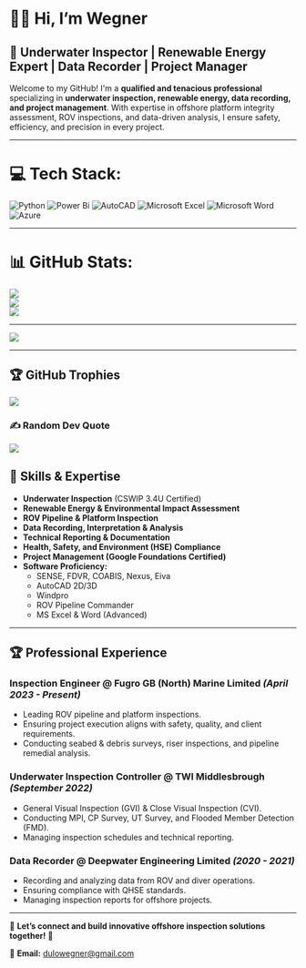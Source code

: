 # 👋🏻 Hi, I’m Wegner

## 🌊 Underwater Inspector | Renewable Energy Expert | Data Recorder | Project Manager

Welcome to my GitHub! I'm a **qualified and tenacious professional** specializing in **underwater inspection, renewable energy, data recording, and project management**. With expertise in offshore platform integrity assessment, ROV inspections, and data-driven analysis, I ensure safety, efficiency, and precision in every project.

---

# 💻 Tech Stack:

![Python](https://img.shields.io/badge/python-3670A0?style=for-the-badge&logo=python&logoColor=ffdd54) ![Power Bi](https://img.shields.io/badge/power_bi-F2C811?style=for-the-badge&logo=powerbi&logoColor=black) ![AutoCAD](https://img.shields.io/badge/autocad-%23E34F26.svg?style=for-the-badge&logo=autodesk&logoColor=white) ![Microsoft Excel](https://img.shields.io/badge/microsoft_excel-217346?style=for-the-badge&logo=microsoft-excel&logoColor=white) ![Microsoft Word](https://img.shields.io/badge/microsoft_word-2A5699?style=for-the-badge&logo=microsoft-word&logoColor=white) ![Azure](https://img.shields.io/badge/azure-%230072C6.svg?style=for-the-badge&logo=microsoftazure&logoColor=white)

---

# 📊 GitHub Stats:
![](https://github-readme-stats.vercel.app/api?username=dulowegner&theme=cobalt2&hide_border=false&include_all_commits=true&count_private=true)<br/>
![](https://nirzak-streak-stats.vercel.app/?user=dulowegner&theme=cobalt2&hide_border=false)<br/>
![](https://github-readme-stats.vercel.app/api/top-langs/?username=dulowegner&theme=cobalt2&hide_border=false&include_all_commits=true&count_private=true&layout=compact)

---
[![](https://visitcount.itsvg.in/api?id=dulowegner&icon=0&color=0)](https://visitcount.itsvg.in)

<!-- Proudly created with GPRM ( https://gprm.itsvg.in ) -->
---

## 🏆 GitHub Trophies

![](https://github-profile-trophy.vercel.app/?username=dulowegner&theme=cobalt2&no-frame=false&no-bg=false&margin-w=4)

### ✍️ Random Dev Quote

![](https://quotes-github-readme.vercel.app/api?type=horizontal&theme=radical)

## 🔧 Skills & Expertise

- **Underwater Inspection** (CSWIP 3.4U Certified)
- **Renewable Energy & Environmental Impact Assessment**
- **ROV Pipeline & Platform Inspection**
- **Data Recording, Interpretation & Analysis**
- **Technical Reporting & Documentation**
- **Health, Safety, and Environment (HSE) Compliance**
- **Project Management (Google Foundations Certified)**
- **Software Proficiency:**
  - SENSE, FDVR, COABIS, Nexus, Eiva
  - AutoCAD 2D/3D
  - Windpro
  - ROV Pipeline Commander
  - MS Excel & Word (Advanced)

---

## 🏆 Professional Experience

### **Inspection Engineer @ Fugro GB (North) Marine Limited** _(April 2023 - Present)_

- Leading ROV pipeline and platform inspections.
- Ensuring project execution aligns with safety, quality, and client requirements.
- Conducting seabed & debris surveys, riser inspections, and pipeline remedial analysis.

### **Underwater Inspection Controller @ TWI Middlesbrough** _(September 2022)_

- General Visual Inspection (GVI) & Close Visual Inspection (CVI).
- Conducting MPI, CP Survey, UT Survey, and Flooded Member Detection (FMD).
- Managing inspection schedules and technical reporting.

### **Data Recorder @ Deepwater Engineering Limited** _(2020 - 2021)_

- Recording and analyzing data from ROV and diver operations.
- Ensuring compliance with QHSE standards.
- Managing inspection reports for offshore projects.

---

💬 **Let’s connect and build innovative offshore inspection solutions together!** 🚀

📩 **Email:** [dulowegner@gmail.com
](mailto:dulowegner@gmail.com)
